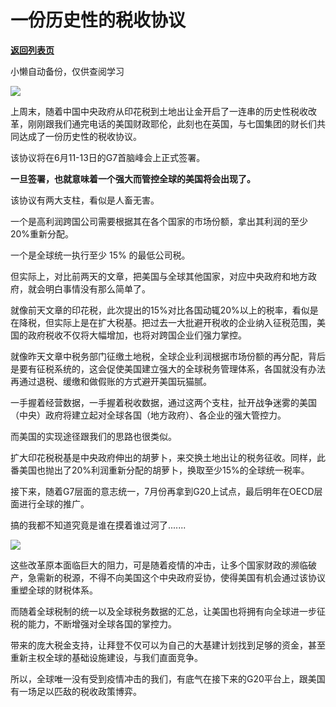 # 一份历史性的税收协议

[**返回列表页**](/gzh/政事堂2019)

小懒自动备份，仅供查阅学习

![](https://mmbiz.qpic.cn/mmbiz_png/rxhS23yu8cNx9jNIic9iaQXvEKjSbczYXrxjwM9Jy6ib1zSicdI7Mm4p4eib3Btfs7JTEkjGSyl5bnRoymbF4al5X9A/640?wx_fmt=png)

  

上周末，随着中国中央政府从印花税到土地出让金开启了一连串的历史性税收改革，刚刚跟我们通完电话的美国财政耶伦，此刻也在英国，与七国集团的财长们共同达成了一份历史性的税收协议。

  

该协议将在6月11-13日的G7首脑峰会上正式签署。

  

 **一旦签署，也就意味着一个强大而管控全球的美国将会出现了。**  

  

该协议有两大支柱，看似是人畜无害。

  

一个是高利润跨国公司需要根据其在各个国家的市场份额，拿出其利润的至少20%重新分配。

  

一个是全球统一执行至少 15% 的最低公司税。

  

但实际上，对比前两天的文章，把美国与全球其他国家，对应中央政府和地方政府，就会明白事情没有那么简单了。

  

就像前天文章的印花税，此次提出的15%对比各国动辄20%以上的税率，看似是在降税，但实际上是在扩大税基。把过去一大批避开税收的企业纳入征税范围，美国的政府税收不仅将大幅增加，也将对跨国企业们强力掌控。

  

就像昨天文章中税务部门征缴土地税，全球企业利润根据市场份额的再分配，背后是要有征税系统的，这会促使美国建立强大的全球税务管理体系，各国就没有办法再通过退税、缓缴和做假账的方式避开美国玩猫腻。

  

一手握着经营数据，一手握着税收数据，通过这两个支柱，扯开战争迷雾的美国（中央）政府将建立起对全球各国（地方政府）、各企业的强大管控力。

  

而美国的实现途径跟我们的思路也很类似。

  

扩大印花税税基是中央政府伸出的胡萝卜，来交换土地出让的税务征收。同样，此番美国也抛出了20%利润重新分配的胡萝卜，换取至少15%的全球统一税率。

  

接下来，随着G7层面的意志统一，7月份再拿到G20上试点，最后明年在OECD层面进行全球的推广。

  

搞的我都不知道究竟是谁在摸着谁过河了.......  

  

![](https://mmbiz.qpic.cn/mmbiz_png/ibRliaH1jVL785XHib4KTD6ScUbMibBgJfD6YTLFm065wPE5pTwrvptAeznH3e3n9gBmmPSPUtQlyTdeIPiciavIlUPw/640?wx_fmt=png)

  

这些改革原本面临巨大的阻力，可是随着疫情的冲击，让多个国家财政的濒临破产，急需新的税源，不得不向美国这个中央政府妥协，使得美国有机会通过该协议重塑全球的财税体系。

  

而随着全球税制的统一以及全球税务数据的汇总，让美国也将拥有向全球进一步征税的能力，不断增强对全球各国的掌控力。

  

带来的庞大税金支持，让拜登不仅可以为自己的大基建计划找到足够的资金，甚至重新主权全球的基础设施建设，与我们直面竞争。

  

所以，全球唯一没有受到疫情冲击的我们，有底气在接下来的G20平台上，跟美国有一场足以匹敌的税收政策博弈。

  

